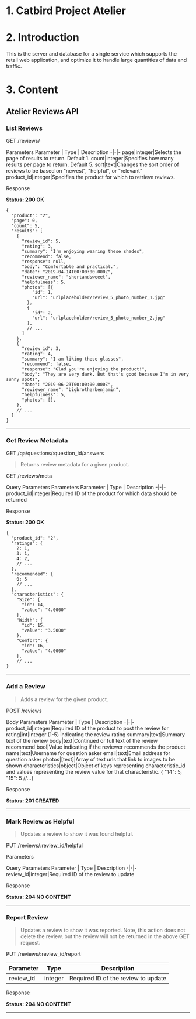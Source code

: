 # 1. Catbird Project Atelier

# 2. Introduction
This is the server and database for a single service which supports the retail web application, and optimize it to handle large quantities of data and traffic.

# 3. Content

## Atelier Reviews API

### List Reviews

GET /reviews/

Parameters
Parameter | Type | Description
-|-|-
page|integer|Selects the page of results to return. Default 1.
count|integer|Specifies how many results per page to return. Default 5.
sort|text|Changes the sort order of reviews to be based on "newest", "helpful", or "relevant"
product_id|integer|Specifies the product for which to retrieve reviews. 

Response

**Status: 200 OK**
```
{
  "product": "2",
  "page": 0,
  "count": 5,
  "results": [
    {
      "review_id": 5,
      "rating": 3,
      "summary": "I'm enjoying wearing these shades",
      "recommend": false,
      "response": null,
      "body": "Comfortable and practical.",
      "date": "2019-04-14T00:00:00.000Z",
      "reviewer_name": "shortandsweeet",
      "helpfulness": 5,
      "photos": [{
          "id": 1,
          "url": "urlplaceholder/review_5_photo_number_1.jpg"
        },
        {
          "id": 2,
          "url": "urlplaceholder/review_5_photo_number_2.jpg"
        },
        // ...
      ]
    },
    {
      "review_id": 3,
      "rating": 4,
      "summary": "I am liking these glasses",
      "recommend": false,
      "response": "Glad you're enjoying the product!",
      "body": "They are very dark. But that's good because I'm in very sunny spots",
      "date": "2019-06-23T00:00:00.000Z",
      "reviewer_name": "bigbrotherbenjamin",
      "helpfulness": 5,
      "photos": [],
    },
    // ...
  ]
}

```

---

### Get Review Metadata

GET /qa/questions/:question_id/answers
> Returns review metadata for a given product.

GET /reviews/meta

Query Parameters
Parameters
Parameter | Type | Description
-|-|-
product_id|integer|Required ID of the product for which data should be returned

Response

**Status: 200 OK**
```
{
  "product_id": "2",
  "ratings": {
    2: 1,
    3: 1,
    4: 2,
    // ...
  },
  "recommended": {
    0: 5
    // ...
  },
  "characteristics": {
    "Size": {
      "id": 14,
      "value": "4.0000"
    },
    "Width": {
      "id": 15,
      "value": "3.5000"
    },
    "Comfort": {
      "id": 16,
      "value": "4.0000"
    },
    // ...
}
```
---

### Add a Review
> Adds a review for the given product.

POST /reviews

Body Parameters
Parameter | Type | Description
-|-|-
product_id|integer|Required ID of the product to post the review for
rating|int|Integer (1-5) indicating the review rating
summary|text|Summary text of the review
body|text|Continued or full text of the review
recommend|bool|Value indicating if the reviewer recommends the product
name|text|Username for question asker
email|text|Email address for question asker
photos|[text]|Array of text urls that link to images to be shown
characteristics|object|Object of keys representing characteristic_id and values representing the review value for that characteristic. { "14": 5, "15": 5 //...}

Response

**Status: 201 CREATED**

---

### Mark Review as Helpful
> Updates a review to show it was found helpful. 

PUT /reviews/:review_id/helpful

Parameters

Query Parameters
Parameter | Type | Description
-|-|-
review_id|integer|Required ID of the review to update

Response

**Status: 204 NO CONTENT**

---

### Report Review

> Updates a review to show it was reported. Note, this action does not delete the review, but the review will not be returned in the above GET request.

PUT /reviews/:review_id/report

Parameter | Type | Description
-|-|-
review_id|integer|Required ID of the review to update

Response

**Status: 204 NO CONTENT**

---
